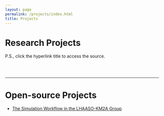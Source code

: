 ```yaml
---
layout: page
permalink: /projects/index.html
title: Projects
---
```

# Research Projects

P.S., click the hyperlink title to access the source.

<br>

<br>

---

# Open-source Projects

- [The Simulation Workflow in the LHAASO-KM2A Group](https://easel7.github.io/projects/KM2A_Corsika_GEANT4)

<br>
